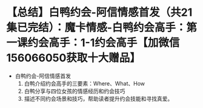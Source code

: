 # 【总结】白鸭约会-阿信情感首发（共21集已完结）：魔卡情感-白鸭约会高手：第一课约会高手：1-1约会高手【加微信156066050获取十大赠品】

-   白鸭约会-阿信情感首发
    1.  白鸭介绍约会高手的三要素：Where、What、How
    2.  白鸭分享与四位女孩的情感经历和约会技巧
    3.  描述不同约会场景和技巧，帮助读者提升约会技能和寻找真爱。